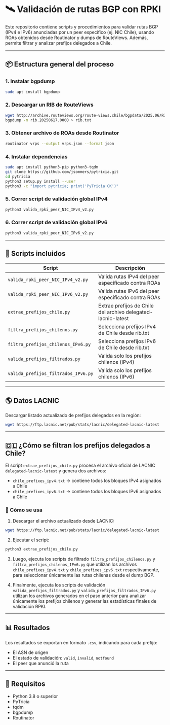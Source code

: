 # 🛰️ Validación de rutas BGP con RPKI

Este repositorio contiene scripts y procedimientos para validar rutas BGP (IPv4 e IPv6) anunciadas por un peer específico (ej. NIC Chile), usando ROAs obtenidos desde Routinator y dumps de RouteViews. Además, permite filtrar y analizar prefijos delegados a Chile.

---

## 📦 Estructura general del proceso

### 1. Instalar bgpdump

```bash
sudo apt install bgpdump
```

### 2. Descargar un RIB de RouteViews

```bash
wget http://archive.routeviews.org/route-views.chile/bgpdata/2025.06/RIBS/rib.20250617.0000.bz2
bgpdump -m rib.20250617.0000 > rib.txt
```

### 3. Obtener archivo de ROAs desde Routinator

```bash
routinator vrps --output vrps.json --format json
```

### 4. Instalar dependencias

```bash
sudo apt install python3-pip python3-tqdm
git clone https://github.com/jsommers/pytricia.git
cd pytricia
python3 setup.py install --user
python3 -c "import pytricia; print('PyTricia OK')"
```

### 5. Correr script de validación global IPv4

```bash
python3 valida_rpki_peer_NIC_IPv4_v2.py
```

### 6. Correr script de validación global IPv6

```bash
python3 valida_rpki_peer_NIC_IPv6_v2.py
```
---

## 🐍 Scripts incluidos

| Script                           | Descripción                                               |
|----------------------------------|-----------------------------------------------------------|
| `valida_rpki_peer_NIC_IPv4_v2.py` | Valida rutas IPv4 del peer especificado contra ROAs      |
| `valida_rpki_peer_NIC_IPv6_v2.py` | Valida rutas IPv6 del peer especificado contra ROAs      |
| `extrae_prefijos_chile.py`        | Extrae prefijos de Chile del archivo delegated-lacnic-latest|
| `filtra_prefijos_chilenos.py`     | Selecciona prefijos IPv4 de Chile desde rib.txt          |
| `filtra_prefijos_chilenos_IPv6.py`| Selecciona prefijos IPv6 de Chile desde rib.txt          |
| `valida_prefijos_filtrados.py`    | Valida solo los prefijos chilenos (IPv4)                 |
| `valida_prefijos_filtrados_IPv6.py`| Valida solo los prefijos chilenos (IPv6)                |

---

## 🌎 Datos LACNIC

Descargar listado actualizado de prefijos delegados en la región:

```bash
wget https://ftp.lacnic.net/pub/stats/lacnic/delegated-lacnic-latest
```

---

## 🇨🇱 ¿Cómo se filtran los prefijos delegados a Chile?

El script `extrae_prefijos_chile.py` procesa el archivo oficial de LACNIC `delegated-lacnic-latest` y genera dos archivos:

- `chile_prefixes_ipv4.txt` → contiene todos los bloques IPv4 asignados a Chile
- `chile_prefixes_ipv6.txt` → contiene todos los bloques IPv6 asignados a Chile

### 🔁 Cómo se usa

1. Descargar el archivo actualizado desde LACNIC:
```bash
wget https://ftp.lacnic.net/pub/stats/lacnic/delegated-lacnic-latest
```

2. Ejecutar el script:
```bash
python3 extrae_prefijos_chile.py
```

3. Luego, ejecuta los scripts de filtrado `filtra_prefijos_chilenos.py` y `filtra_prefijos_chilenos_IPv6.py` que utilizan los archivos `chile_prefixes_ipv4.txt` y `chile_prefixes_ipv6.txt` respectivamente, para seleccionar únicamente las rutas chilenas desde el dump BGP.

4. Finalmente, ejecuta los scripts de validación `valida_prefijos_filtrados.py` y `valida_prefijos_filtrados_IPv6.py` utilizan los archivos generados en el paso anterior para analizar únicamente los prefijos chilenos y generar las estadísticas finales de validación RPKI.

---

## 📊 Resultados

Los resultados se exportan en formato `.csv`, indicando para cada prefijo:
- El ASN de origen
- El estado de validación: `valid`, `invalid`, `notfound`
- El peer que anunció la ruta

---

## 🧠 Requisitos

- Python 3.8 o superior
- PyTricia
- tqdm
- bgpdump
- Routinator
